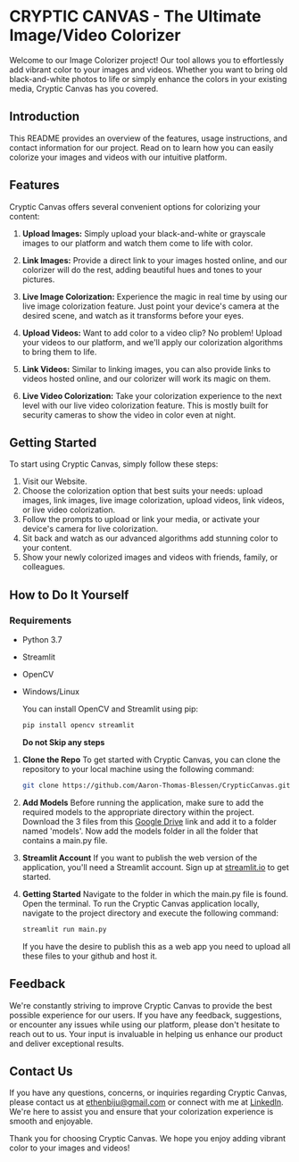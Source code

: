 # CRYPTIC CANVAS - The Ultimate Image/Video Colorizer

Welcome to our Image Colorizer project! Our tool allows you to effortlessly add vibrant color to your images and videos. Whether you want to bring old black-and-white photos to life or simply enhance the colors in your existing media, Cryptic Canvas has you covered.

## Introduction

This README provides an overview of the features, usage instructions, and contact information for our project. Read on to learn how you can easily colorize your images and videos with our intuitive platform.

## Features

Cryptic Canvas offers several convenient options for colorizing your content:

1. **Upload Images:** Simply upload your black-and-white or grayscale images to our platform and watch them come to life with color.

2. **Link Images:** Provide a direct link to your images hosted online, and our colorizer will do the rest, adding beautiful hues and tones to your pictures.

3. **Live Image Colorization:** Experience the magic in real time by using our live image colorization feature. Just point your device's camera at the desired scene, and watch as it transforms before your eyes.

4. **Upload Videos:** Want to add color to a video clip? No problem! Upload your videos to our platform, and we'll apply our colorization algorithms to bring them to life.

5. **Link Videos:** Similar to linking images, you can also provide links to videos hosted online, and our colorizer will work its magic on them.

6. **Live Video Colorization:** Take your colorization experience to the next level with our live video colorization feature. This is mostly built for security cameras to show the video in color even at night.

## Getting Started

To start using Cryptic Canvas, simply follow these steps:

1. Visit our Website.
2. Choose the colorization option that best suits your needs: upload images, link images, live image colorization, upload videos, link videos, or live video colorization.
3. Follow the prompts to upload or link your media, or activate your device's camera for live colorization.
4. Sit back and watch as our advanced algorithms add stunning color to your content.
5. Show your newly colorized images and videos with friends, family, or colleagues.

## How to Do It Yourself

### Requirements

- Python 3.7
- Streamlit
- OpenCV
- Windows/Linux

  You can install OpenCV and Streamlit using pip:

  ```bash
  pip install opencv streamlit
  ```

  **Do not Skip any steps**

1. **Clone the Repo**
   To get started with Cryptic Canvas, you can clone the repository to your local machine using the following command:
   ```bash
   git clone https://github.com/Aaron-Thomas-Blessen/CrypticCanvas.git
   ```
2. **Add Models**
   Before running the application, make sure to add the required models to the appropriate directory within the project.
   Download the 3 files from this [Google Drive](https://drive.google.com/drive/folders/1At7IHpzXidguQj9mPQuqkVodwsBZAn-e?usp=sharing) link and add it to a folder named 'models'.
   Now add the models folder in all the folder that contains a main.py file.
3. **Streamlit Account**
   If you want to publish the web version of the application, you'll need a Streamlit account. Sign up at [streamlit.io](https://streamlit.io/) to get started.

4. **Getting Started**
   Navigate to the folder in which the main.py file is found.
   Open the terminal.
   To run the Cryptic Canvas application locally, navigate to the project directory and execute the following command:
   ```bash
   streamlit run main.py
   ```
   If you have the desire to publish this as a web app you need to upload all these files to your github and host it.

## Feedback

We're constantly striving to improve Cryptic Canvas to provide the best possible experience for our users. If you have any feedback, suggestions, or encounter any issues while using our platform, please don't hesitate to reach out to us. Your input is invaluable in helping us enhance our product and deliver exceptional results.

## Contact Us

If you have any questions, concerns, or inquiries regarding Cryptic Canvas, please contact us at [ethenbiju@gmail.com](mailto:ethenbiju@gmail.com) or connect with me at [LinkedIn](https://www.linkedin.com/in/ethenbiju/). We're here to assist you and ensure that your colorization experience is smooth and enjoyable.

Thank you for choosing Cryptic Canvas. We hope you enjoy adding vibrant color to your images and videos!
